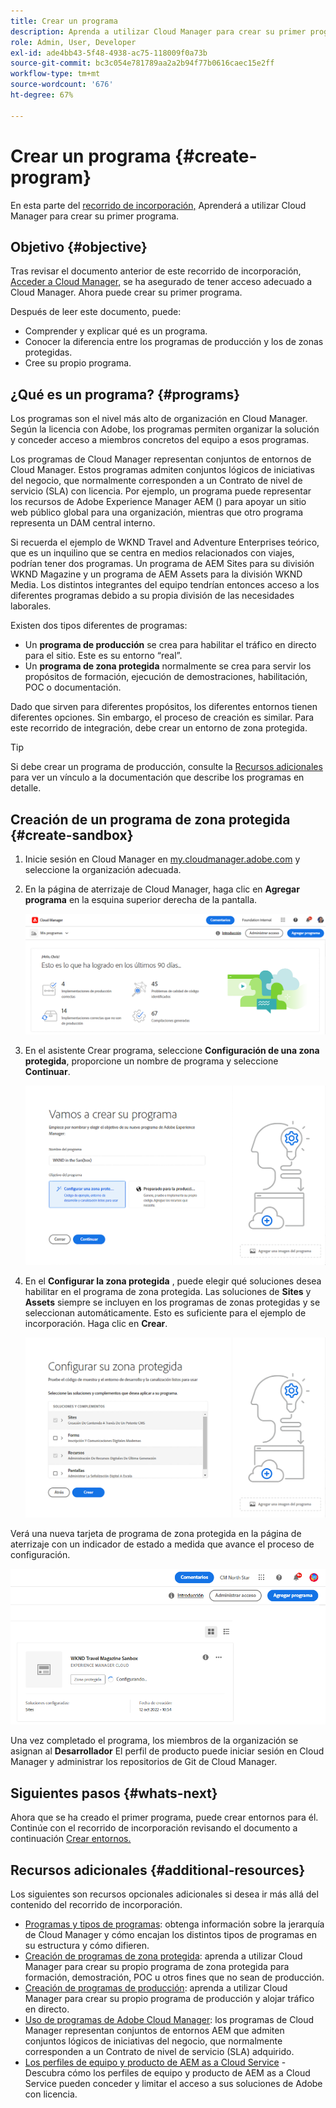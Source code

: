 ```yaml
---
title: Crear un programa
description: Aprenda a utilizar Cloud Manager para crear su primer programa.
role: Admin, User, Developer
exl-id: ade4bb43-5f48-4938-ac75-118009f0a73b
source-git-commit: bc3c054e781789aa2a2b94f77b0616caec15e2ff
workflow-type: tm+mt
source-wordcount: '676'
ht-degree: 67%

---
```


# Crear un programa {#create-program}

En esta parte del [recorrido de incorporación,](overview.md) Aprenderá a utilizar Cloud Manager para crear su primer programa.

## Objetivo {#objective}

Tras revisar el documento anterior de este recorrido de incorporación, [Acceder a Cloud Manager,](cloud-manager.md) se ha asegurado de tener acceso adecuado a Cloud Manager. Ahora puede crear su primer programa.

Después de leer este documento, puede:

* Comprender y explicar qué es un programa.
* Conocer la diferencia entre los programas de producción y los de zonas protegidas.
* Cree su propio programa.

## ¿Qué es un programa? {#programs}

Los programas son el nivel más alto de organización en Cloud Manager. Según la licencia con Adobe, los programas permiten organizar la solución y conceder acceso a miembros concretos del equipo a esos programas.

Los programas de Cloud Manager representan conjuntos de entornos de Cloud Manager. Estos programas admiten conjuntos lógicos de iniciativas del negocio, que normalmente corresponden a un Contrato de nivel de servicio (SLA) con licencia. Por ejemplo, un programa puede representar los recursos de Adobe Experience Manager AEM () para apoyar un sitio web público global para una organización, mientras que otro programa representa un DAM central interno.

Si recuerda el ejemplo de WKND Travel and Adventure Enterprises teórico, que es un inquilino que se centra en medios relacionados con viajes, podrían tener dos programas. Un programa de AEM Sites para su división WKND Magazine y un programa de AEM Assets para la división WKND Media. Los distintos integrantes del equipo tendrían entonces acceso a los diferentes programas debido a su propia división de las necesidades laborales.

Existen dos tipos diferentes de programas:

* Un **programa de producción** se crea para habilitar el tráfico en directo para el sitio. Este es su entorno “real”.
* Un **programa de zona protegida** normalmente se crea para servir los propósitos de formación, ejecución de demostraciones, habilitación, POC o documentación.

Dado que sirven para diferentes propósitos, los diferentes entornos tienen diferentes opciones. Sin embargo, el proceso de creación es similar. Para este recorrido de integración, debe crear un entorno de zona protegida.

>[!TIP]
>
>Si debe crear un programa de producción, consulte la [Recursos adicionales](#additional-resources) para ver un vínculo a la documentación que describe los programas en detalle.

## Creación de un programa de zona protegida {#create-sandbox}

1. Inicie sesión en Cloud Manager en [my.cloudmanager.adobe.com](https://my.cloudmanager.adobe.com/) y seleccione la organización adecuada.

1. En la página de aterrizaje de Cloud Manager, haga clic en **Agregar programa** en la esquina superior derecha de la pantalla.

   ![Página de aterrizaje de Cloud Manager](/help/implementing/cloud-manager/getting-access-to-aem-in-cloud/assets/cloud-manager-my-programs.png)

1. En el asistente Crear programa, seleccione **Configuración de una zona protegida**, proporcione un nombre de programa y seleccione **Continuar**.

   ![Creación de tipo de programa](/help/implementing/cloud-manager/getting-access-to-aem-in-cloud/assets/create-sandbox.png)

1. En el **Configurar la zona protegida** , puede elegir qué soluciones desea habilitar en el programa de zona protegida. Las soluciones de **Sites** y **Assets** siempre se incluyen en los programas de zonas protegidas y se seleccionan automáticamente. Esto es suficiente para el ejemplo de incorporación. Haga clic en **Crear**.

   ![Selección de soluciones](assets/set-up-sandbox-onboarding.png)

Verá una nueva tarjeta de programa de zona protegida en la página de aterrizaje con un indicador de estado a medida que avance el proceso de configuración.

![Creación de una zona protegida desde la página Información general](/help/implementing/cloud-manager/getting-access-to-aem-in-cloud/assets/program-create-setupdemo2.png)

Una vez completado el programa, los miembros de la organización se asignan al **Desarrollador** El perfil de producto puede iniciar sesión en Cloud Manager y administrar los repositorios de Git de Cloud Manager.

## Siguientes pasos {#whats-next}

Ahora que se ha creado el primer programa, puede crear entornos para él. Continúe con el recorrido de incorporación revisando el documento a continuación [Crear entornos.](create-environments.md)

## Recursos adicionales {#additional-resources}

Los siguientes son recursos opcionales adicionales si desea ir más allá del contenido del recorrido de incorporación.

* [Programas y tipos de programas](/help/implementing/cloud-manager/getting-access-to-aem-in-cloud/program-types.md): obtenga información sobre la jerarquía de Cloud Manager y cómo encajan los distintos tipos de programas en su estructura y cómo difieren.
* [Creación de programas de zona protegida](/help/implementing/cloud-manager/getting-access-to-aem-in-cloud/creating-sandbox-programs.md): aprenda a utilizar Cloud Manager para crear su propio programa de zona protegida para formación, demostración, POC u otros fines que no sean de producción.
* [Creación de programas de producción](/help/implementing/cloud-manager/getting-access-to-aem-in-cloud/creating-production-programs.md): aprenda a utilizar Cloud Manager para crear su propio programa de producción y alojar tráfico en directo.
* [Uso de programas de Adobe Cloud Manager](https://experienceleague.adobe.com/docs/experience-manager-learn/cloud-service/cloud-manager/programs.html?lang=es): los programas de Cloud Manager representan conjuntos de entornos AEM que admiten conjuntos lógicos de iniciativas del negocio, que normalmente corresponden a un Contrato de nivel de servicio (SLA) adquirido.
* [Los perfiles de equipo y producto de AEM as a Cloud Service](/help/onboarding/aem-cs-team-product-profiles.md) - Descubra cómo los perfiles de equipo y producto de AEM as a Cloud Service pueden conceder y limitar el acceso a sus soluciones de Adobe con licencia.
